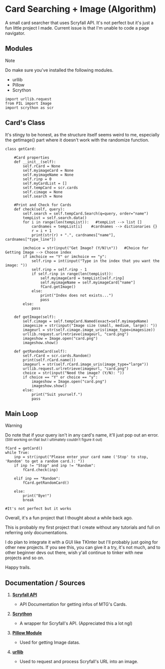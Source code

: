 # Card Searching + Image (Algorithm)
A small card searcher that uses Scryfall API. It's not perfect but it's just a fun little project I made. 
Current issue is that I'm unable to code a page navigator.

## Modules

> [!NOTE]
> Do make sure you've installed the following modules.
- urllib
- Pillow
- Scrython
  
```
import urllib.request
from PIL import Image
import scrython as scr

```

## Card's Class
It's stingy to be honest, as the structure itself seems weird to me, especially the getImage() part where it doesn't work with the randomize function.
```
class getCard:

    #Card properties
    def __init__(self):
        self.rCard = None
        self.myimageCard = None
        self.myimageName = None
        self.rinp = 0
        self.myCardList = []
        self.tempCard = scr.cards
        self.cimage = None
        self.search = None

    #Print and Check for Cards
    def check(self, query):
        self.search = self.tempCard.Search(q=query, order="name")
        tempList = self.search.data()
        for i in range(len(tempList)):   #tempList --> list []
            cardnames = tempList[i]    #cardnames --> dictionaries {}
            r = i + 1
            print(str(r) + ".", cardnames["name"], cardnames["type_line"])

        imchoice = str(input("Get Image? (Y/N)\n"))   #Choice for Getting Image --> Choose index
        if imchoice == "Y" or imchoice == "y":
            self.rinp = int(input("Type in the index that you want the image: "))
            self.rinp = self.rinp - 1
            if self.rinp in range(len(tempList)):
                self.myimageCard = tempList[self.rinp]
                self.myimageName = self.myimageCard["name"]
                fCard.getImage()
            else:
                print("Index does not exists...")
                pass
        else:
            pass

    def getImage(self):
        self.cimage = self.tempCard.Named(exact=self.myimageName)
        imagesize = str(input("Image size (small, medium, large): "))
        imageurl = str(self.cimage.image_uris(image_type=imagesize))
        urllib.request.urlretrieve(imageurl, "card.png")
        imageshow = Image.open("card.png")
        imageshow.show()

    def getRandomCard(self):
        self.rCard = scr.cards.Random()
        print(self.rCard.name())
        imageurl = str(self.rCard.image_uris(image_type="large"))
        urllib.request.urlretrieve(imageurl, "card.png")
        choice = str(input("Need the image? (Y/N): "))
        if choice == "Y" or choice == "y":
            imageshow = Image.open("card.png")
            imageshow.show()
        else:
            print("Suit yourself.")
            pass      
```

## Main Loop
>[!WARNING]
> Do note that if your query isn't in any card's name, it'll just pop out an error. <sub>(Still working on that but I ultimately couldn't figure it out)</sub>
```
fCard = getCard()
while True:
    inp = str(input("Please enter your card name ('Stop' to stop, 'Random' to get a random card.): "))
    if inp != "Stop" and inp != "Random":
        fCard.check(inp)

    elif inp == "Random":
        fCard.getRandomCard()

    else:
        print("Bye!")
        break

#It's not perfect but it works

```
Overall, it's a fun project that I thought about a while back ago. 

This is probably my first project that I create without any tutorials and full on referring only documentations. 

I do plan to integrate it with a GUI like TKInter but I'll probably just going for other new projects. If you see this, you can give it a try, it's not much, and to other beginner devs out there, wish y'all continue to tinker with new projects and so on.

Happy trails.

## Documentation / Sources
1. **[Scryfall API](https://scryfall.com/docs/api)**

    - API Documentation for getting infos of MTG's Cards.
  
2. **[Scrython](https://github.com/NandaScott/Scrython)** 

    - A wrapper for Scryfall's API. (Appreciated this a lot ngl)

3. **[Pillow Module](https://pillow.readthedocs.io/en/stable/)**

   - Used for getting Image datas.
  
4. **[urllib](https://github.com/python/cpython/tree/3.12/Lib/urllib/)**

   - Used to request and process Scryfall's URL into an image.
